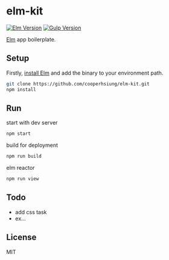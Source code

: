 # elm-kit

[![Elm Version][elm-image]][elm-url]
[![Gulp Version][gulp-image]][gulp-url]

[Elm](https://elm-lang.org/) app boilerplate.

## Setup

Firstly, [install Elm](https://guide.elm-lang.org/install.html) and add the binary to your environment path.

```bash
git clone https://github.com/cooperhsiung/elm-kit.git
npm install
```

## Run

start with dev server

```bash
npm start
```

build for deployment

```bash
npm run build
```

elm reactor

```bash
npm run view
```

## Todo

- add css task
- ex...

[elm-image]: https://img.shields.io/badge/elm-v0.19.0-60b5cc.svg
[elm-url]: https://elm-lang.org/
[gulp-image]: https://img.shields.io/badge/gulp-v4.0-d25151.svg
[gulp-url]: https://gulpjs.com/

## License

MIT
